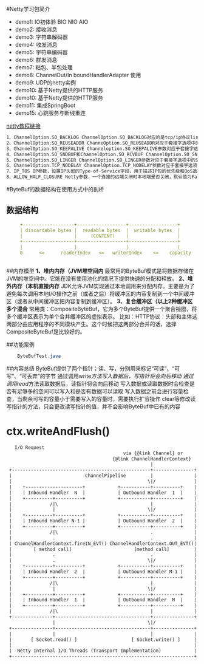 #Netty学习包简介

- demo1: IO初体验 BIO NIO AIO 
- demo2: 接收消息
- demo3: 字符串解码器
- demo4: 收发消息
- demo5: 字符串编码器
- demo6: 群发消息
- demo7: 粘包、半包处理
- demo8: ChannelOut/In boundHandlerAdapter 使用
- demo9: UDP的netty实例
- demo10: 基于Netty提供的HTTP服务
- demo10: 基于Netty提供的HTTP服务
- demo11: 集成SpringBoot
- demo15: 心跳服务与断线重连


[netty教程链接](https://bugstack.cn/md/netty)



```markdown
1、ChannelOption.SO_BACKLOG ChannelOption.SO_BACKLOG对应的是tcp/ip协议listen函数中的backlog参数，函数listen(int socketfd,int backlog)用来初始化服务端可连接队列，服务端处理客户端连接请求是顺序处理的，所以同一时间只能处理一个客户端连接，多个客户端来的时候，服务端将不能处理的客户端连接请求放在队列中等待处理，backlog参数指定了队列的大小
2、ChannelOption.SO_REUSEADDR ChanneOption.SO_REUSEADDR对应于套接字选项中的SO_REUSEADDR，这个参数表示允许重复使用本地地址和端口， 比如，某个服务器进程占用了TCP的80端口进行监听，此时再次监听该端口就会返回错误，使用该参数就可以解决问题，该参数允许共用该端口，这个在服务器程序中比较常使用， 比如某个进程非正常退出，该程序占用的端口可能要被占用一段时间才能允许其他进程使用，而且程序死掉以后，内核一需要一定的时间才能够释放此端口，不设置SO_REUSEADDR就无法正常使用该端口。
3、ChannelOption.SO_KEEPALIVE Channeloption.SO_KEEPALIVE参数对应于套接字选项中的SO_KEEPALIVE，该参数用于设置TCP连接，当设置该选项以后，连接会测试链接的状态，这个选项用于可能长时间没有数据交流的连接。当设置该选项以后，如果在两小时内没有数据的通信时，TCP会自动发送一个活动探测数据报文。
4、ChannelOption.SO_SNDBUF和ChannelOption.SO_RCVBUF ChannelOption.SO_SNDBUF参数对应于套接字选项中的SO_SNDBUF，ChannelOption.SO_RCVBUF参数对应于套接字选项中的SO_RCVBUF这两个参数用于操作接收缓冲区和发送缓冲区的大小，接收缓冲区用于保存网络协议站内收到的数据，直到应用程序读取成功，发送缓冲区用于保存发送数据，直到发送成功。
5、ChannelOption.SO_LINGER ChannelOption.SO_LINGER参数对应于套接字选项中的SO_LINGER,Linux内核默认的处理方式是当用户调用close（）方法的时候，函数返回，在可能的情况下，尽量发送数据，不一定保证会发生剩余的数据，造成了数据的不确定性，使用SO_LINGER可以阻塞close()的调用时间，直到数据完全发送
6、ChannelOption.TCP_NODELAY ChannelOption.TCP_NODELAY参数对应于套接字选项中的TCP_NODELAY,该参数的使用与Nagle算法有关,Nagle算法是将小的数据包组装为更大的帧然后进行发送，而不是输入一次发送一次,因此在数据包不足的时候会等待其他数据的到了，组装成大的数据包进行发送，虽然该方式有效提高网络的有效负载，但是却造成了延时，而该参数的作用就是禁止使用Nagle算法，使用于小数据即时传输，于TCP_NODELAY相对应的是TCP_CORK，该选项是需要等到发送的数据量最大的时候，一次性发送数据，适用于文件传输。
7、IP_TOS IP参数，设置IP头部的Type-of-Service字段，用于描述IP包的优先级和QoS选项。
8、ALLOW_HALF_CLOSURE Netty参数，一个连接的远端关闭时本地端是否关闭，默认值为False。值为False时，连接自动关闭；为True时，触发ChannelInboundHandler的userEventTriggered()方法，事件为ChannelInputShutdownEvent。
```


#ByteBuf的数据结构在使用方式中的剖析

## 数据结构
```yaml
     +-------------------+------------------+------------------+
     | discardable bytes |  readable bytes  |  writable bytes  |
     |                   |     (CONTENT)    |                  |
     +-------------------+------------------+------------------+
     |                   |                  |                  |
     0      <=      readerIndex   <=   writerIndex    <=    capacity
     
```

##内存模型
    **1、堆内内存（JVM堆空间内** 最常用的ByteBuf模式是将数据存储在JVM的堆空间中。它能在没有使用池化的情况下提供快速的分配和释放。
    **2、堆外内存（本机直接内存** JDK允许JVM实现通过本地调用来分配内存。主要是为了避免每次调用本地I/O操作之前（或者之后）将缓冲区的内容复制到一个中间缓冲区（或者从中间缓冲区把内容复制到缓冲区）。
    **3、复合缓冲区（以上2种缓冲区多个混合** 常用类：CompositeByteBuf，它为多个ByteBuf提供一个聚合视图，将多个缓冲区表示为单个合并缓冲区的虚拟表示。 比如：HTTP协议：头部和主体这两部分由应用程序的不同模块产生。这个时候把这两部分合并的话，选择CompositeByteBuf是比较好的。

 ##功能案例
```java
    ByteBufTest.java
```
    
 
 ##内容总结
     ByteBuf提供了两个指针；读、写，分别用来标记“可读”、“可写”、“可丢弃”的字节
     通过调用write*方法写入数据后，写指针将会向后移动
     通过调用read*方法读取数据后，读指针将会向后移动
     写入数据或读取数据时会检查是否有足够多的空间可以写入和是否有数据可以读取
     写入数据之前会进行容量检查，当剩余可写的容量小于需要写入的容量时，需要执行扩容操作
     clear等修改读写指针的方法，只会更改读写指针的值，并不会影响ByteBuf中已有的内容
     
# ctx.writeAndFlush()


```xml
   I/O Request
                                           via {@link Channel} or
                                       {@link ChannelHandlerContext}
                                                     |
 +---------------------------------------------------+---------------+
 |                           ChannelPipeline         |               |
 |                                                  \|/              |
 |    +---------------------+            +-----------+----------+    |
 |    | Inbound Handler  N  |            | Outbound Handler  1  |    |
 |    +----------+----------+            +-----------+----------+    |
 |              /|\                                  |               |
 |               |                                  \|/              |
 |    +----------+----------+            +-----------+----------+    |
 |    | Inbound Handler N-1 |            | Outbound Handler  2  |    |
 |    +----------+----------+            +-----------+----------+    |
 |              /|\                                  .               |
 |               .                                   .               |
 | ChannelHandlerContext.fireIN_EVT() ChannelHandlerContext.OUT_EVT()|
 |        [ method call]                       [method call]         |
 |               .                                   .               |
 |               .                                  \|/              |
 |    +----------+----------+            +-----------+----------+    |
 |    | Inbound Handler  2  |            | Outbound Handler M-1 |    |
 |    +----------+----------+            +-----------+----------+    |
 |              /|\                                  |               |
 |               |                                  \|/              |
 |    +----------+----------+            +-----------+----------+    |
 |    | Inbound Handler  1  |            | Outbound Handler  M  |    |
 |    +----------+----------+            +-----------+----------+    |
 |              /|\                                  |               |
 +---------------+-----------------------------------+---------------+
                 |                                  \|/
 +---------------+-----------------------------------+---------------+
 |               |                                   |               |
 |       [ Socket.read() ]                    [ Socket.write() ]     |
 |                                                                   |
 |  Netty Internal I/O Threads (Transport Implementation)            |
 +-------------------------------------------------------------------+
```
 
 
 
 
 